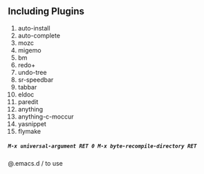 ## Including Plugins

1. auto-install
2. auto-complete
3. mozc
4. migemo
5. bm
6. redo+
7. undo-tree
8. sr-speedbar
9. tabbar
10. eldoc
11. paredit
12. anything
13. anything-c-moccur
14. yasnippet
15. flymake

##### `M-x universal-argument RET 0 M-x byte-recompile-directory RET`

@.emacs.d / to use
